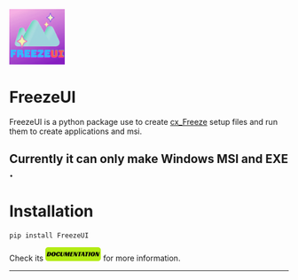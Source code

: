 <img src="https://raw.githubusercontent.com/AkshatChauhan18/FreezeUI/master/readme_assets/icon.png" width="100">

# **FreezeUI**

FreezeUI is a python package use to create [cx_Freeze](https://pypi.org/project/cx-Freeze/) setup files and run them to create applications and msi.

Currently it can only make **Windows MSI and EXE** .
---

# Installation

```
pip install FreezeUI
```

Check its <a href="https://akshatchauhan18.github.io/FreezeUI" target="_blank"><img src="https://raw.githubusercontent.com/AkshatChauhan18/FreezeUI/master/readme_assets/doc_button.svg" alt="doc" width="100" height="25"></a> for more
information.

___
